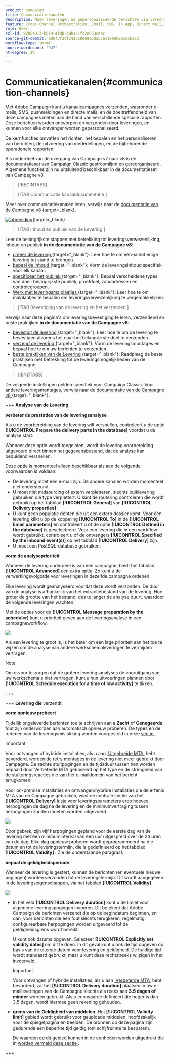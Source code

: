 ```yaml
---
product: campaign
title: Communicatiekanalen
description: Maak leveringen om gepersonaliseerde berichten via verschillende kanalen te verzenden
feature: Cross Channel Orchestration, Email, SMS, In App, Direct Mail, Push
role: User
exl-id: 92b5e013-b619-4f0b-b0b1-1fc2e653ceac
source-git-commit: ad6f3f2cf242d28de9e6da5cec100e096c5cbec2
workflow-type: tm+mt
source-wordcount: '947'
ht-degree: 2%

---
```


# Communicatiekanalen{#communication-channels}

Met Adobe Campaign kunt u kanaalcampagnes verzenden, waaronder e-mails, SMS, pushmeldingen en directe mails, en de doeltreffendheid van deze campagnes meten aan de hand van verschillende speciale rapporten. Deze berichten worden ontworpen en verzonden door leveringen, en kunnen voor elke ontvanger worden gepersonaliseerd.

De kernfuncties omvatten het richten, het bepalen en het personaliseren van berichten, de uitvoering van mededelingen, en de bijbehorende operationele rapporten.

Als onderdeel van de overgang van Campaign v7 naar v8 is de documentatieset van Campaign Classic gestroomlijnd en gereorganiseerd. Algemene functies zijn nu uitsluitend beschikbaar in de documentatieset van Campagne v8.

>[!BEGINTABS]

>[!TAB  Communicatie kanaaldocumentatie ]

Meer over communicatiekanalen leren, verwijs naar de [&#x200B; documentatie van de Campagne v8 &#x200B;](https://experienceleague.adobe.com/docs/campaign/campaign-v8/send/gs-message.html?lang=nl-NL){target=_blank}.


[![afbeelding](../../assets/do-not-localize/learn-more-button.svg)](https://experienceleague.adobe.com/docs/campaign/campaign-v8/send/gs-message.html?lang=nl-NL){target=_blank}


>[!TAB  inhoud en publiek van de Levering ]

Leer de belangrijkste stappen met betrekking tot leveringsverwezenlijking, inhoud en publiek **in de documentatie van de Campagne v8**:

* [&#x200B; creeer de levering &#x200B;](https://experienceleague.adobe.com/docs/campaign/campaign-v8/send/create-message.html?lang=nl-NL#create-the-delivery){target="_blank"}: Leer hoe te om één-schot enige levering tot stand te brengen.
* [&#x200B; bepaal de inhoud &#x200B;](https://experienceleague.adobe.com/docs/campaign/campaign-v8/send/create-message.html?lang=nl-NL#content-of-the-delivery){target="_blank"}: Vorm de leveringsinhoud specifiek voor elk kanaal.
* [&#x200B; specificeer het publiek &#x200B;](https://experienceleague.adobe.com/docs/campaign/campaign-v8/send/create-message.html?lang=nl-NL#target-population){target="_blank"}: Bepaal verscheidene types van doel: belangrijkste publiek, proefdoel, zaadadressen en controlegroepen.
* [&#x200B; Werk met leveringsmalplaatjes &#x200B;](https://experienceleague.adobe.com/docs/campaign/campaign-v8/send/create-templates.html?lang=nl-NL){target="_blank"}: Leer hoe te om malplaatjes te bepalen om leveringsverwezenlijking te vergemakkelijken.





>[!TAB  Bevestiging van de levering en het verzenden ]

Verwijs naar deze pagina&#39;s om leveringsbevestiging te leren, verzendend en beste praktijken **in de documentatie van de Campagne v8**:

* [&#x200B; bevestigt de levering &#x200B;](https://experienceleague.adobe.com/docs/campaign/campaign-v8/send/create-message.html?lang=nl-NL#validate-the-delivery){target="_blank"}: Leer hoe te om de levering te bevestigen alvorens het naar het belangrijkste doel te verzenden.
* [&#x200B; verzend de levering &#x200B;](https://experienceleague.adobe.com/docs/campaign/campaign-v8/send/create-message.html?lang=nl-NL#configuring-and-sending-the-delivery){target="_blank"}: Vorm de leveringsmontages en bepaal hoe te om uw berichten te verzenden.
* [&#x200B; beste praktijken van de Levering &#x200B;](https://experienceleague.adobe.com/docs/campaign/campaign-v8/send/delivery-best-practices.html?lang=nl-NL){target="_blank"}: Raadpleeg de beste praktijken met betrekking tot de leveringsmogelijkheden van de Campagne.

>[!ENDTABS]

De volgende instellingen gelden specifiek voor Campaign Classic. Voor andere leveringsmontages, verwijs naar de [&#x200B; documentatie van de Campagne v8 &#x200B;](https://experienceleague.adobe.com/docs/campaign/campaign-v8/send/gs-message.html?lang=nl-NL){target="_blank"}.

+++ **Analyse van de Levering**

**verbeter de prestaties van de leveringsanalyse**

Als u de voorbereiding van de levering wilt versnellen, controleert u de optie **[!UICONTROL Prepare the delivery parts in the database]** voordat u de analyse start.

Wanneer deze optie wordt toegelaten, wordt de levering voorbereiding uitgevoerd direct binnen het gegevensbestand, dat de analyse kan beduidend versnellen.

Deze optie is momenteel alleen beschikbaar als aan de volgende voorwaarden is voldaan:

* De levering moet een e-mail zijn. De andere kanalen worden momenteel niet ondersteund.
* U moet niet midsourcing of extern verpletteren, slechts bulklevering gebruiken die type verplettert. U kunt de routering controleren die wordt gebruikt op het tabblad **[!UICONTROL General]** van **[!UICONTROL Delivery properties]** .
* U kunt geen populatie richten die uit een extern dossier komt. Voor één levering klikt u op de koppeling **[!UICONTROL To]** in de **[!UICONTROL Email parameters]** en controleert u of de optie **[!UICONTROL Defined in the database]** is geselecteerd. Voor een levering die in een workflow wordt gebruikt, controleert u of de ontvangers **[!UICONTROL Specified by the inbound event(s)]** op het tabblad **[!UICONTROL Delivery]** zijn.
* U moet een PostSQL-database gebruiken.

**vorm de analyseprioriteit**

Wanneer de levering onderdeel is van een campagne, biedt het tabblad **[!UICONTROL Advanced]** een extra optie. Zo kunt u de verwerkingsvolgorde voor leveringen in dezelfde campagne ordenen.

Elke levering wordt geanalyseerd voordat deze wordt verzonden. De duur van de analyse is afhankelijk van het extractiebestand van de levering. Hoe groter de grootte van het bestand, des te langer de analyse duurt, waardoor de volgende leveringen wachten.

Met de opties voor de **[!UICONTROL Message preparation by the scheduler]** kunt u prioriteit geven aan de leveringsanalyse in een campagneworkflow.

![](assets/delivery_analysis_priority.png)

Als een levering te groot is, is het beter om een lage prioriteit aan het toe te wijzen om de analyse van andere werkschemaleveringen te vermijden vertragen.

>[!NOTE]
>
>Om ervoor te zorgen dat de grotere leveringsanalyses de vooruitgang van uw werkschema&#39;s niet vertragen, kunt u hun uitvoeringen plannen door **[!UICONTROL Schedule execution for a time of low activity]** te tikken.

+++

+++ **Levering die** verzendt

**vorm opnieuw probeert**

Tijdelijk ongeleverde berichten toe te schrijven aan a **Zacht** of **Genegeerde** fout zijn onderworpen aan automatisch opnieuw proberen. De types en de redenen van de leveringsmislukking worden voorgesteld in deze [&#x200B; sectie &#x200B;](understanding-delivery-failures.md#delivery-failure-types-and-reasons).

>[!IMPORTANT]
>
>Voor ontvangen of hybride installaties, als u aan [&#x200B; Uitgebreide MTA &#x200B;](sending-with-enhanced-mta.md) hebt bevorderd, worden de retry montages in de levering niet meer gebruikt door Campagne. De zachte stuitpogingen en de tijdsduur tussen hen worden bepaald door Verbeterde MTA gebaseerd op het type en de strengheid van de stuiteringsreacties die van het e-maildomein van het bericht terugkomen.

Voor on-premise installaties en ontvangen/hybride installaties die de erfenis MTA van de Campagne gebruiken, wijst de centrale sectie van het **[!UICONTROL Delivery]** lusje voor leveringsparameters erop hoeveel herpogingen de dag na de levering en de minimumvertraging tussen herpogingen zouden moeten worden uitgevoerd.

![](assets/s_ncs_user_wizard_retry_param.png)

Door gebrek, zijn vijf herpogingen gepland voor de eerste dag van de levering met een minimuminterval van één uur uitgespreid over de 24 uren van de dag. Elke dag opnieuw proberen wordt geprogrammeerd na die datum en tot de leveringstermijn, die is gedefinieerd op het tabblad **[!UICONTROL Validity]** . Zie de onderstaande paragraaf.

**bepaal de geldigheidsperiode**

Wanneer de levering is gestart, kunnen de berichten (en eventuele nieuwe pogingen) worden verzonden tot de leveringstermijn. Dit wordt aangegeven in de leveringseigenschappen, via het tabblad **[!UICONTROL Validity]** .

![](assets/s_ncs_user_email_del_valid_period.png)

* In het veld **[!UICONTROL Delivery duration]** kunt u de limiet voor algemene leveringspogingen invoeren. Dit betekent dat Adobe Campaign de berichten verzendt die op de begindatum beginnen, en dan, voor berichten die een fout slechts terugkeren, regelmatig, configureerbare herpogingen worden uitgevoerd tot de geldigheidsgrens wordt bereikt.

  U kunt ook datums opgeven. Selecteer **[!UICONTROL Explicitly set validity dates]** om dit te doen. In dit geval kunt u ook de tijd opgeven op basis van de uiterste datum voor levering en geldigheid. De huidige tijd wordt standaard gebruikt, maar u kunt deze rechtstreeks wijzigen in het invoerveld.

  >[!IMPORTANT]
  >
  >Voor ontvangen of hybride installaties, als u aan [&#x200B; Verbeterde MTA &#x200B;](sending-with-enhanced-mta.md) hebt bevorderd, zal het **[!UICONTROL Delivery duration]** plaatsen in uw e-mailleveringen van de Campagne slechts als reeks aan **3.5 dagen of minder** worden gebruikt. Als u een waarde definieert die hoger is dan 3,5 dagen, wordt hiermee geen rekening gehouden.

* **grens van de Geldigheid van middelen**: Het **[!UICONTROL Validity limit]** gebied wordt gebruikt voor geuploade middelen, hoofdzakelijk voor de spiegelpagina en beelden. De bronnen op deze pagina zijn gedurende een beperkte tijd geldig (om schijfruimte te besparen).

  De waarden op dit gebied kunnen in de eenheden worden uitgedrukt die in [&#x200B; worden vermeld deze sectie &#x200B;](../../platform/using/adobe-campaign-workspace.md#default-units).

+++

<!--

   Learn how to create a one-shot single delivery. You can create other types of deliveries to build your use cases. 

For more information about the different types of deliveries and how to create them, refer to the [Campaign v8 documentation](https://experienceleague.adobe.com/docs/campaign/campaign-v8/send/create-message.html?lang=nl-NL){target="_blank"}. 

>[!NOTE]
>
>Adobe Campaign offers a set of tools to monitor your deliverability and optimize email sending. Learn more in [this section](about-deliverability.md).

Delivery sending can be automated by preparing a delivery and/or sending it in the process of a workflow. For more on delivery-type activities in workflows, refer to [this section](../../workflow/using/about-action-activities.md).

Adobe Campaign offers the following delivery channels:

1. **Email channel**: email deliveries let you send personalized emails to the target population. Refer to [About email channel](about-email-channel.md).
1. **Direct mail channel**: direct mail deliveries let you generate an extraction file which contains data on the target population. Refer to [About direct mail channel](about-direct-mail-channel.md).
1. **Mobile channel**: deliveries on mobile channels let you send personalized SMS or LINE messages to the target population. Refer to [SMS channel](sms-channel.md).
1. **Mobile application channel**: mobile app deliveries let you send notifications to iOS and Android systems. Refer to the [Mobile app channel](about-mobile-app-channel.md) chapter.

   Other channels are described on [this section](#other-channels).

   >[!NOTE]
   >
   >The number of available channels depends on your contract. Please check your license agreement.

Deliveries can be carried out **online** (via email, one of the mobile channels and push notifications), and **offline** (direct mail channel).

Depending on the channel, delivery modes can be:

* Direct mass delivery via Adobe Campaign (default mode for email channel).
* External delivery via a specialist operator who is given the output file generated by the delivery assistant (default mode for direct mail channel).

External accounts are configured via the **[!UICONTROL Administration > Platform > External accounts]** node. This configuration should be performed by expert users only.

## Email deliveries {#email-deliveries}

The [Email channel](about-email-channel.md) is one of the core channels in Adobe Campaign, allowing you to schedule and send personalized emails to specific targets.

You can send different types of emails:

* Single-send emails: emails that you can send once to a defined target. They are usually used to promote a specific content that would be prepared and sent only once (newsletter, promotional email, etc.).
* Recurring emails: in a campaign, send the same email regularly and aggregate each send and its reports on a periodic basis. The same email is sent, but usually to a different target, based on the eligible target for the day of the send. A common example is a birthday email. For more on this, refer to [Recurring deliveries](../../workflow/using/recurring-delivery.md).
* Transactional emails: unitary emails that are triggered based on your customers' behavior. Refer to [Transactional messaging](../../message-center/using/about-transactional-messaging.md).

To learn about delivery usage and recommendations, consult Campaign [Delivery best practices](delivery-best-practices.md).

For more on the different types of deliveries, refer to [this section](#types-of-deliveries).

## Mobile deliveries {#mobile-deliveries}

Adobe Campaign allows you to deliver [SMS](sms-channel.md) and [LINE](line-channel.md) messages on mobiles.

For SMS messages, you can create, modify, and personalize messages in text format only. You can also preview your SMS messages before they are sent.

For LINE messages, you can send text or images and links.

To deliver SMS or LINE messages to a mobile phone you need:

* An external account configured on the **[!UICONTROL Mobile (SMS)]** channel or on the **[!UICONTROL LINE]** channel. 
* An SMS or LINE delivery template that is correctly linked to this external account.

## Push notifications {#push-notifications}

Adobe Campaign allows you to send personalized and segmented [push notifications](about-mobile-app-channel.md) on iOS and Android mobile devices, through dedicated apps. Once configuration and integration steps have been performed, iOS and Android deliveries can be created and sent. You can also design rich notifications with images or videos.

## Direct mail {#direct-mail}

[Direct mail](about-direct-mail-channel.md) is an offline channel that allows you to personalize and generate the file required by direct mail providers. It gives you the possibility to mix online and offline channels in your customer journeys.

Online channels allow you to create your messages (email, SMS, mobile app delivery, etc.) and send them to your audience directly from Adobe Campaign. With offline channels, it is different. When you prepare a direct mail delivery, Adobe Campaign generates a file including all the targeted profiles and the chosen contact information (postal address for example). You will then be able to send this file to your direct mail provider who will take care of the actual sending.

## Other channels {#other-channels}

Adobe Campaign offers Telephone delivery template, which is used to create external deliveries. Using this channel implies you set up dedicated methodologies to process output files. Configuration steps are the same as for [Direct mail channel](about-direct-mail-channel.md).

>[!NOTE]
>
>The Telephone channel is not available out-of-the-box. Its implementation requires Adobe Consulting or an Adobe Partner to be engaged. Please reach out to your Adobe representative for more information.

In addition, 'Other' type deliveries use a specific technical template which does not execute a process: this lets them manage marketing actions executed outside of the Adobe Campaign platform.

This channel has no specific mechanism. It is a generic channel that has its own external account routing option, delivery template type and campaign workflow activity, just like any other communication channel available in Adobe Campaign.

This channel is designed for descriptive purposes only, for example to define deliveries for which you want to keep a trace of the target of a campaign performed in a tool other than Adobe Campaign.

## Types of deliveries{#types-of-deliveries}

There are three types of delivery objects in Campaign:

### Single delivery {#single-delivery}

A **delivery** is a standalone delivery object that is executed once. It can be duplicated, prepared again, but as long as it is in its final state (canceled, stopped, finished), it cannot be reused.

Deliveries can be created either from the list of deliveries, or within a workflow via a [Delivery](../../workflow/using/delivery.md) activity.

Workflows also provide specific delivery activities according to the type of channel you want to use. For more on these activities, refer to [this section](../../workflow/using/cross-channel-deliveries.md).

### Recurring delivery {#recurring-delivery}

A **recurring delivery** lets you create a new delivery each time the activity is executed. This avoids you having to create a new delivery for recurring tasks.

As an example, if you run this type of activity once a month, you will end up with 12 deliveries after a year.

Recurring deliveries are created within workflows via the [Recurring delivery activity](../../workflow/using/recurring-delivery.md). An example of this activity being used is presented in this section: [Creating a recurring delivery in a targeting workflow](../../workflow/using/sending-a-birthday-email.md#creating-a-recurring-delivery-in-a-targeting-workflow).

### Continuous delivery {#continuous-delivery}

A **continuous delivery** lets you add new recipients to an existing delivery, which avoids having to create a new delivery each time it is executed.

If an information in the delivery changes (content, name, etc.), a new delivery object is created at the delivery execution. If no information was changed, the same delivery object is reused and the delivery and tracking logs are added in the same object.

As an example, if you run this type of activity once a month, you will end up with a single delivery after a year (provided you did not make any change to the delivery).

Continuous deliveries are created within workflows via the [Continuous delivery activity](../../workflow/using/continuous-delivery.md).-->
